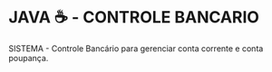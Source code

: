 # JAVA ☕ - CONTROLE BANCARIO
 SISTEMA - Controle  Bancário para gerenciar  conta corrente e conta poupança.
